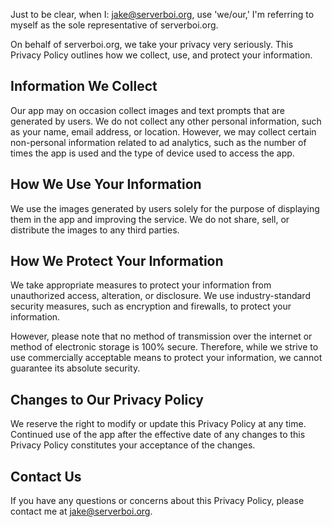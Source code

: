 Just to be clear, when I: jake@serverboi.org, use 'we/our,' I'm referring to myself as the sole representative of serverboi.org.

On behalf of serverboi.org, we take your privacy very seriously. This Privacy Policy outlines how we collect, use, and protect your information.

Information We Collect
----------------------

Our app may on occasion collect images and text prompts that are generated by users. We do not collect any other personal information, such as your name, email address, or location. However, we may collect certain non-personal information related to ad analytics, such as the number of times the app is used and the type of device used to access the app.

How We Use Your Information
---------------------------

We use the images generated by users solely for the purpose of displaying them in the app and improving the service. We do not share, sell, or distribute the images to any third parties.

How We Protect Your Information
-------------------------------

We take appropriate measures to protect your information from unauthorized access, alteration, or disclosure. We use industry-standard security measures, such as encryption and firewalls, to protect your information.

However, please note that no method of transmission over the internet or method of electronic storage is 100% secure. Therefore, while we strive to use commercially acceptable means to protect your information, we cannot guarantee its absolute security.

Changes to Our Privacy Policy
-----------------------------

We reserve the right to modify or update this Privacy Policy at any time. Continued use of the app after the effective date of any changes to this Privacy Policy constitutes your acceptance of the changes.

Contact Us
----------

If you have any questions or concerns about this Privacy Policy, please contact me at jake@serverboi.org.
